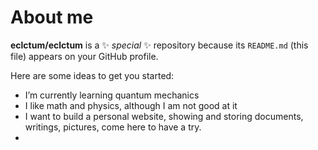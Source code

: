 # About me

**eclctum/eclctum** is a ✨ _special_ ✨ repository because its `README.md` (this file) appears on your GitHub profile.


Here are some ideas to get you started:

-  I’m currently learning quantum mechanics
-  I like math and physics, although I am not good at it
-  I want to build a personal website, showing and storing documents, writings, pictures, come here to have a try.
-  
